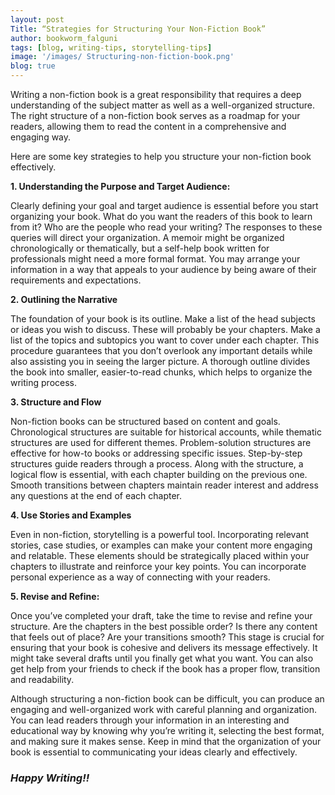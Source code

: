 ```yaml
---
layout: post
Title: “Strategies for Structuring Your Non-Fiction Book”
author: bookworm_falguni
tags: [blog, writing-tips, storytelling-tips]
image: '/images/ Structuring-non-fiction-book.png'
blog: true
---
```

 
Writing a non-fiction book is a great responsibility that requires a deep understanding of the subject matter as well as a well-organized structure. The right structure of a non-fiction book serves as a roadmap for your readers, allowing them to read the content in a comprehensive and engaging way. 

Here are some key strategies to help you structure your non-fiction book effectively.

**1. Understanding the Purpose and Target Audience:**

Clearly defining your goal and target audience is essential before you start organizing your book. What do you want the readers of this book to learn from it? Who are the people who read your writing? The responses to these queries will direct your organization. A memoir might be organized chronologically or thematically, but a self-help book written for professionals might need a more formal format. You may arrange your information in a way that appeals to your audience by being aware of their requirements and expectations.

**2. Outlining the Narrative**

The foundation of your book is its outline. Make a list of the head subjects or ideas you wish to discuss. These will probably be your chapters. Make a list of the topics and subtopics you want to cover under each chapter. This procedure guarantees that you don’t overlook any important details while also assisting you in seeing the larger picture. A thorough outline divides the book into smaller, easier-to-read chunks, which helps to organize the writing process.

**3. Structure and Flow**

Non-fiction books can be structured based on content and goals. Chronological structures are suitable for historical accounts, while thematic structures are used for different themes. Problem-solution structures are effective for how-to books or addressing specific issues. Step-by-step structures guide readers through a process. Along with the structure, a logical flow is essential, with each chapter building on the previous one. Smooth transitions between chapters maintain reader interest and address any questions at the end of each chapter.

**4. Use Stories and Examples**

Even in non-fiction, storytelling is a powerful tool. Incorporating relevant stories, case studies, or examples can make your content more engaging and relatable. These elements should be strategically placed within your chapters to illustrate and reinforce your key points. You can incorporate personal experience as a way of connecting with your readers.

**5. Revise and Refine:**

Once you’ve completed your draft, take the time to revise and refine your structure. Are the chapters in the best possible order? Is there any content that feels out of place? Are your transitions smooth? This stage is crucial for ensuring that your book is cohesive and delivers its message effectively. It might take several drafts until you finally get what you want. You can also get help from your friends to check if the book has a proper flow, transition and readability.

Although structuring a non-fiction book can be difficult, you can produce an engaging and well-organized work with careful planning and organization. You can lead readers through your information in an interesting and educational way by knowing why you’re writing it, selecting the best format, and making sure it makes sense. Keep in mind that the organization of your book is essential to communicating your ideas clearly and effectively.

### ***Happy Writing!!***


